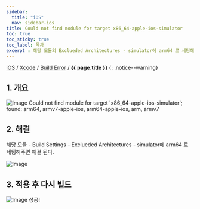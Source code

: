 ```yaml
---
sidebar:
  title: "iOS"
  nav: sidebar-ios
title: Could not find module for target x86_64-apple-ios-simulator
toc: true
toc_sticky: true
toc_label: 목차
excerpt : 해당 모듈의 Exclueded Architectures - simulator에 arm64 로 세팅해주면 해결 된다.
---
```

[iOS](/ios/) / [Xcode](/ios/xcode/) / [Build Error](/ios/xcode/buiild-error/) / **{{ page.title }}**
{: .notice--warning}

## 1. 개요
![Image](https://drive.google.com/uc?export=view&id=1iZLJnFW-_V-TOCx4fwrFP3yQzJ_McebF)
Could not find module for target 'x86_64-apple-ios-simulator'; found: arm64, armv7-apple-ios, arm64-apple-ios, arm, armv7

## 2. 해결
해당 모듈 - Build Settings - Exclueded Architectures - simulator에 arm64 로 세팅해주면 해결 된다.

![Image](https://drive.google.com/uc?export=view&id=1oGNhXAruLvcKy29j_gxOf8a98n4fFXcc)

## 3. 적용 후 다시 빌드
![Image](https://drive.google.com/uc?export=view&id=1i-J-7IyDUT25NOu5oFdq6mzbKBEG-0_d)
성공!
